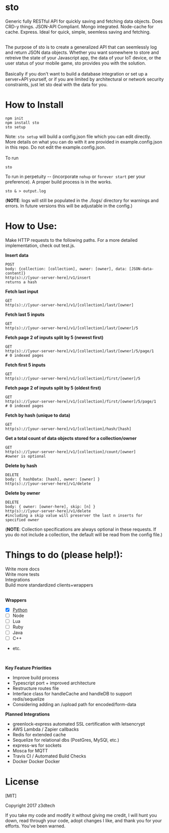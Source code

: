 # sto
Generic fully RESTful API for quickly saving and fetching data objects. Does CRD-y things. JSON-API Compliant. Mongo integrated. Node-cache for cache. Express. Ideal for quick, simple, seemless saving and fetching.
<br /><br />

The purpose of sto is to create a generalized API that can seemlessly log and return JSON data objects. Whether you want somewhere to store and retreive the state of your Javascript app, the data of your IoT device, or the user status of your mobile game, sto provides you with the solution. 
<br /><br />
Basically if you don't want to build a database integration or set up a server+API yourself, or if you are limited by architectural or network security constraints, just let sto deal with the data for you.

# How to Install

```
npm init
npm install sto
sto setup
```

Note: `sto setup` will build a config.json file which you can edit directly. <br />More details on what you can do with it are provided in example.config.json in this repo. Do not edit the example.config.json.
<br /><br />
To run 
```
sto 
```
To run in perpetuity -- (incorporate `nohup` or `forever start` per your preference). A proper build process is in the works.

```
sto & > output.log
```

(**NOTE**: logs will still be populated in the ./logs/ directory for warnings and errors. In future versions this will be adjustable in the config.)
<br />


# How to Use:

Make HTTP requests to the following paths. For a more detailed implementation, check out test.js.

**Insert data**
```
POST
body: {collection: [collection], owner: [owner], data: [JSON-data-content]}
http(s)://[your-server-here]/v1/insert
returns a hash 

```

**Fetch last input**
```
GET
http(s)://[your-server-here]/v1/[collection]/last/[owner]

```

**Fetch last 5 inputs**
```
GET
http(s)://[your-server-here]/v1/[collection]/last/[owner]/5

```

**Fetch page 2 of inputs split by 5 (newest first)**
```
GET
http(s)://[your-server-here]/v1/[collection]/last/[owner]/5/page/1
# 0 indexed pages
```

**Fetch first 5 inputs**
```
GET
http(s)://[your-server-here]/v1/[collection]/first/[owner]/5

```

**Fetch page 2 of inputs split by 5 (oldest first)**
```
GET
http(s)://[your-server-here]/v1/[collection]/first/[owner]/5/page/1
# 0 indexed pages
```

**Fetch by hash (unique to data)**
```
GET
http(s)://[your-server-here]/v1/[collection]/hash/[hash]

```
**Get a total count of data objects stored for a collection/owner**
```
GET
http(s)://[your-server-here]/v1/[collection]/count/[owner]
#owner is optional 
```

**Delete by hash**
```
DELETE
body: { hashData: [hash], owner: [owner] } 
http(s)://[your-server-here]/v1/delete
```

**Delete by owner**
```
DELETE
body: { owner: [owner-here], skip: [n] } 
http(s)://[your-server-here]/v1/delete
#including a skip value will preserver the last n inserts for specified owner
```

(**NOTE**: Collection specifications are always optional in these requests. If you do not include a collection, the default will be read from the config file.)


# Things to do (please help!):

Write more docs<br />
Write more tests<br />
Integrations<br />
Build more standardized clients+wrappers<br />
<br />


**Wrappers**
* [x] [Python](https://github.com/z3dtech/StoPy) 
* [ ] Node
* [ ] Lua
* [ ] Ruby
* [ ] Java
* [ ] C++
* etc.

<br />


**Key Feature Priorities**
* Improve build process
* Typescript port + improved architecture
* Restructure routes file
* Interface class for handleCache and handleDB to support redis/sequelize
* Considering adding an /upload path for encoded/form-data


**Planned Integrations**									
* greenlock-express automated SSL certification with letsencrypt											
* AWS Lambda / Zapier callbacks														
* Redis for extended cache															
* Sequelize for relational dbs (PostGres, MySQl, etc.)
* express-ws for sockets										
* Mosca for MQTT																
* Travis CI / Automated Build Checks
* Docker Docker Docker

# License

[MIT]

Copyright 2017 z3dtech 

If you take my code and modify it without giving me credit, I will hunt you down, read through your code, adopt changes I like, and thank you for your efforts. You've been warned.
